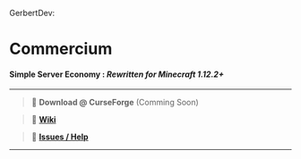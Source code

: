 GerbertDev:
# Commercium
#### **Simple Server Economy** : _Rewritten for Minecraft 1.12.2+_
---

> :small_red_triangle_down: **Download @ CurseForge** (Comming Soon)
 
> :green_book: [**Wiki**](https://github.com/gerbertdev/commercium/wiki)

> :busts_in_silhouette: [**Issues / Help**](https://github.com/gerbertdev/commercium/issues)
---
